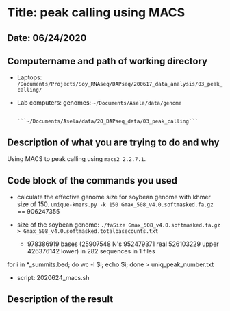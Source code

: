 # Title: peak calling using MACS

## Date: 06/24/2020

## Computername and path of working directory

- Laptops: ```/Documents/Projects/Soy_RNAseq/DAPseq/200617_data_analysis/03_peak_calling/```

- Lab computers: 
				genomes: ```~/Documents/Asela/data/genome```

				```~/Documents/Asela/data/20_DAPseq_data/03_peak_calling```




## Description of what you are trying to do and why

Using MACS to peak calling using ```macs2 2.2.7.1```. 

## Code block of the commands you used
- calculate the effective genome size for soybean genome with khmer size of 150. 
	```unique-kmers.py -k 150 Gmax_508_v4.0.softmasked.fa.gz``` == 906247355
	
- size of the soybean genome: 
	```./faSize Gmax_508_v4.0.softmasked.fa.gz > Gmax_508_v4.0.softmasked.totalbasecounts.txt```
	
	 - 978386919 bases (25907548 N's 952479371 real 526103229 upper 426376142 lower) in 282 sequences in 1 files

	
for i in *_summits.bed; do wc -l $i; echo $i; done > uniq_peak_number.txt 


- script: 2020624_macs.sh

## Description of the result


